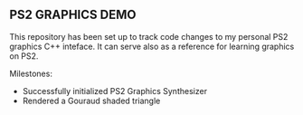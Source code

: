 ## PS2 GRAPHICS DEMO

This repository has been set up to track code changes to my personal PS2 graphics C++ inteface. It can serve also as a reference for learning graphics on PS2.

Milestones:
 - Successfully initialized PS2 Graphics Synthesizer
 - Rendered a Gouraud shaded triangle
